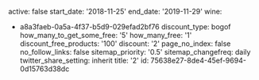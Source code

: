 active: false
start_date: '2018-11-25'
end_date: '2019-11-29'
wine:
  - a8a3faeb-0a5a-4f37-b5d9-029efad2bf76
discount_type: bogof
how_many_to_get_some_free: '5'
how_many_free: '1'
discount_free_products: '100'
discount: '2'
page_no_index: false
no_follow_links: false
sitemap_priority: '0.5'
sitemap_changefreq: daily
twitter_share_setting: inherit
title: '2'
id: 75638e27-8de4-45ef-9694-0d15763d38dc
